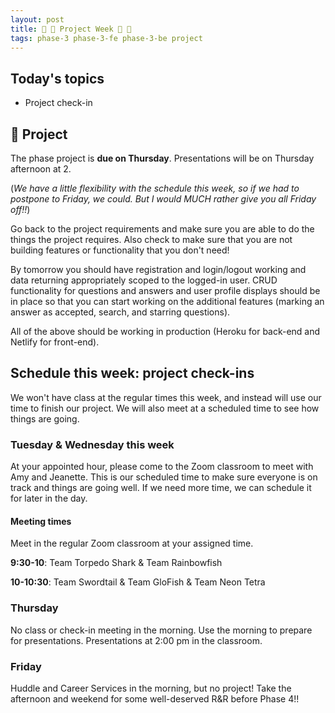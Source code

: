 ```yaml
---
layout: post
title: 🦊 🐍 Project Week 🐍 🦊
tags: phase-3 phase-3-fe phase-3-be project
---
```


## Today's topics

- Project check-in

## 🎯 Project

The phase project is **due on Thursday**. Presentations will be on Thursday afternoon at 2.

(_We have a little flexibility with the schedule this week, so if we had to postpone to Friday, we could. But I would MUCH rather give you all Friday off!!_)

Go back to the project requirements and make sure you are able to do the things the project requires. Also check to make sure that you are not building features or functionality that you don't need!

By tomorrow you should have registration and login/logout working and data returning appropriately scoped to the logged-in user. CRUD functionality for questions and answers and user profile displays should be in place so that you can start working on the additional features (marking an answer as accepted, search, and starring questions).

All of the above should be working in production (Heroku for back-end and Netlify for front-end).

## Schedule this week: project check-ins

We won't have class at the regular times this week, and instead will use our time to finish our project. We will also meet at a scheduled time to see how things are going.

### Tuesday & Wednesday this week

At your appointed hour, please come to the Zoom classroom to meet with Amy and Jeanette. This is our scheduled time to make sure everyone is on track and things are going well. If we need more time, we can schedule it for later in the day.

#### Meeting times

Meet in the regular Zoom classroom at your assigned time.

**9:30-10**: Team Torpedo Shark & Team Rainbowfish

**10-10:30**: Team Swordtail & Team GloFish & Team Neon Tetra

### Thursday

No class or check-in meeting in the morning. Use the morning to prepare for presentations. Presentations at 2:00 pm in the classroom.

### Friday

Huddle and Career Services in the morning, but no project! Take the afternoon and weekend for some well-deserved R&R before Phase 4!!
